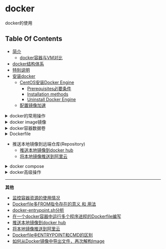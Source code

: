 # docker
docker的使用

## Table Of Contents
* [简介](md/docker.md#简介)
    * [docker容器与VM对比](md/docker.md#docker容器与VM对比)
* [docker结构体系](md/docker.md#docker结构体系)
* [特别说明](md/docker.md#特别说明)
* [安装docker](md/docker.md#安装docker)
    * [CentOS安装Docker Engine](md/docker.md#CentOS安装Docker-Engine)
        * [Prerequisites必要条件](md/docker.md#Prerequisites必要条件)
        * [Installation methods](md/docker.md#Installation-methods)
        * [Uninstall Docker Engine](md/docker.md#Uninstall-Docker-Engine)
    * [配置镜像加速](md/docker.md#配置镜像加速)

<details>
<summary>docker的常用操作</summary>

* [docker的常用操作](md/docker.md#docker的常用操作)
    * [帮助命令](md/docker.md#帮助命令)
    * [镜像操作](md/docker.md#镜像操作)
    * [容器操作](md/docker.md#容器操作)
        * [docker run](md/docker.md#docker-run)
            * [Set working directory (-w)设置工作目录](md/docker.md#Set-working-directory--w设置工作目录)
            * [Set storage driver options per container设置存储驱动选项](md/docker.md#Set-storage-driver-options-per-container设置存储驱动选项)
            * [Mount tmpfs (--tmpfs)临时文件系统](md/docker.md#Mount-tmpfs---tmpfs临时文件系统)
            * [Mount volume (-v, --read-only)挂载卷](md/docker.md#Mount-volume--v---read-only挂载卷)
            * [Add bind mounts or volumes using the --mount flag](md/docker.md#Add-bind-mounts-or-volumes-using-the---mount-flag)
            * [Set environment variables (-e, --env, --env-file)设置环境变量](md/docker.md#Set-environment-variables--e---env---env-file设置环境变量)
            * [Mount volumes from container (--volumes-from)](md/docker.md#Mount-volumes-from-container---volumes-from)
            * [Add host device to container (--device)](md/docker.md#Add-host-device-to-container---device)
            * [Restart policies (--restart)](md/docker.md#Restart-policies---restart)
        * [退出容器](md/docker.md#退出容器)
        * [进入正在运行的容器并以命令行交互](md/docker.md#进入正在运行的容器并以命令行交互)
        * [容器与host宿主机互拷文件](md/docker.md#容器与host宿主机互拷文件)
        * [Publish port(发布端口，端口映射)](md/docker.md#Publish-port发布端口端口映射)
        * [修改Docker容器启动配置参数](md/docker.md#修改Docker容器启动配置参数)
        * [修改docker容器的挂载路径](md/docker.md#修改docker容器的挂载路径)
        * [修改docker默认的存储位置](md/docker.md#修改docker默认的存储位置)
</details>

<details>
<summary>docker image镜像</summary>

* [image是什么](md/docker_image.md#image是什么)
    * [UnionFS](md/docker_image.md#UnionFS)
    * [docker image加载原理](md/docker_image.md#docker-image加载原理)
    * [镜像是分层的](md/docker_image.md#镜像是分层的)
    * [镜像都只读的](md/docker_image.md#镜像都只读的)
    * [创建镜像](md/docker_image.md#创建镜像)
        * [docker commit](md/docker_image.md#docker-commit)
        * [由Dockerfile文件docker build镜像](md/docker_image.md#由Dockerfile文件docker-build镜像)
</details>

<details>
<summary>docker容器数据卷</summary>

* [volume数据卷是什么](md/docker_container_volume.md#volume数据卷是什么)
* [如何添加volume数据卷](md/docker_container_volume.md#如何添加volume数据卷)
    * [命令添加](md/docker_container_volume.md#命令添加)
    * [Dockerfile添加](md/docker_container_volume.md#Dockerfile添加)
* [--volumes-from挂载指定容器的数据卷](md/docker_container_volume.md#--volumes-from挂载指定容器的数据卷)
</details>

<details>
<summary>Dockerfile</summary>

* [Dockerfile是什么](md/dockerfile.md#Dockerfile是什么)
    * [构建步骤](md/dockerfile.md#构建步骤)
* [Dockerfile构建过程分析](md/dockerfile.md#Dockerfile构建过程分析)
    * [Dockerfile基础知识](md/dockerfile.md#Dockerfile基础知识)
    * [构建流程](md/dockerfile.md#构建流程)
* [Dockerfile指令关键字](md/dockerfile.md#Dockerfile指令关键字)
    * [注释符](md/dockerfile.md#注释符)
    * [ARG](md/dockerfile.md#ARG)
    * [FROM](md/dockerfile.md#FROM)
    * [MAINTAINER (deprecated)](md/dockerfile.md#MAINTAINER-deprecated)
    * [ENV](md/dockerfile.md#ENV)
    * [WORKDIR](md/dockerfile.md#WORKDIR)
    * [RUN](md/dockerfile.md#RUN)
    * [ADD](md/dockerfile.md#ADD)
    * [COPY](md/dockerfile.md#COPY)
    * [LABEL](md/dockerfile.md#LABEL)
    * [USER](md/dockerfile.md#USER)
    * [VOLUME](md/dockerfile.md#VOLUME)
    * [CMD](md/dockerfile.md#CMD)
    * [ENTRYPOINT](md/dockerfile.md#ENTRYPOINT)
    * [EXPOSE](md/dockerfile.md#EXPOSE)
    * [ONBUILD](md/dockerfile.md#ONBUILD)
    * [STOPSIGNAL](md/dockerfile.md#STOPSIGNAL)
    * [HEALTHCHECK](md/dockerfile.md#HEALTHCHECK)
    * [SHELL](md/dockerfile.md#SHELL)
    * [Dockerfile中VOLUME的作用，以及与 `docker run -v`的区别和联系](md/Dockerfile中VOLUME的作用.md
    * [特别说明](md/dockerfile.md#特别说明)
        * [ADD or COPY](md/dockerfile.md#ADD-or-COPY)
        * [CMD与ENTRYPOINT的交互](md/dockerfile.md#CMD与ENTRYPOINT的交互)
        * [ENTRYPOINT与CMD组合使用的不同情况](md/dockerfile.md#ENTRYPOINT与CMD组合使用的不同情况)
* [自定义镜像](md/dockerfile.md#自定义镜像)
* [Dockerfile最佳实践](md/dockerfile.md#Dockerfile最佳实践)
* [记一次docker build镜像过程](md/record_4_docker-build.md)
</details>

* 推送本地镜像到远端仓库(Repository)
    * [推送本地镜像到docker hub](md/将docker本地镜像推送到hub.docker.com.md)
    * [将本地镜像推送到阿里云](md/将本地镜像推送到阿里云.md)

<details>
<summary>docker compose</summary>

* [是什么](md/docker_compose.md#是什么)
* [使用Compose的3个基本步骤](md/docker_compose.md#使用Compose的3个基本步骤)
* [安装Compose](md/docker_compose.md#安装Compose)
* [删除Compose](md/docker_compose.md#删除Compose)
* [docker-compose CLI命令](md/docker_compose.md#docker-compose-CLI命令)
* [compose file的编写](md/docker_compose.md#compose-file的编写)
* [compose演示示例](md/docker_compose.md#compose演示示例)
</details>

<details>
<summary>docker高级操作</summary>

* [启动mysql容器示例](md/docker.md#启动mysql容器示例)
* [docker清理占用的硬盘空间](md/docker.md#docker清理占用的硬盘空间)
    * [清理磁盘，删除关闭的容器、无用的数据卷和网络、以及无tag的镜像](md/docker.md#清理磁盘删除关闭的容器无用的数据卷和网络以及无tag的镜像)
    * [手动清理Docker镜像、容器、数据卷](md/docker.md#手动清理Docker镜像容器数据卷)
    * [限制容器的日志大小](md/docker.md#限制容器的日志大小)
    * [使用truncate命令将容器的日志文件"清零"](md/docker.md#使用truncate命令将容器的日志文件清零)
* [迁移image、container、volume](md/docker.md#迁移imagecontainervolume)
    * [image迁移](md/docker.md#image迁移)
    * [container迁移](md/docker.md#container迁移)
        * [镜像的迁移参考上面Image的迁移，如image为alpine](md/docker.md#镜像的迁移参考上面Image的迁移如image为alpine)
        * [容器的迁移](md/docker.md#容器的迁移)
    * [volume迁移](md/docker.md#volume迁移)
        * [备份volume](md/docker.md#备份volume)
        * [恢复volume备份文件](md/docker.md#恢复volume备份文件)
    * [迁移image、container、volume总结](md/docker.md#迁移imagecontainervolume总结)
* [tomastomecek/sen--docker engine终端用户界面](md/docker.md#tomastomecek/sen--docker-engine终端用户界面)
* [wagoodman/dive--image,layer contents探索工具](md/docker.md#wagoodman/dive--imagelayer-contents探索工具)
* [由docker镜像逆向生成Dockerfile](md/由docker镜像逆向生成Dockerfile.md)
* [注意](md/docker.md#注意)
    * [iptables服务重启后，导致docker的iptables规则丢失解决办法](md/docker.md#iptables服务重启后导致docker的iptables规则丢失解决办法)
</details>

***
**其他**

* [监控容器资源的使用情况](md/监控容器资源的使用情况.md)
* [Dockerfile多FROM指令存在的意义 和 用法](md/Dockerfile多FROM指令存在的意义.md)
* [docker-entrypoint.sh分析](md/docker-entrypoint.sh分析.md)
* [在一个docker容器中运行多个程序进程的Dockerfile编写](md/在一个docker容器中运行多个程序进程的Dockerfile编写.md)
* [推送本地镜像到docker hub](md/将docker本地镜像推送到hub.docker.com.md)
* [将本地镜像推送到阿里云](md/将本地镜像推送到阿里云.md)
* [Dockerfile中ENTRYPOINT和CMD的区别](md/Dockerfile中ENTRYPOINT和CMD的区别.md)
* [如何从Docker镜像中导出文件，再次解构Image](md/如何从Docker镜像中导出文件，再次解构Image.md)
